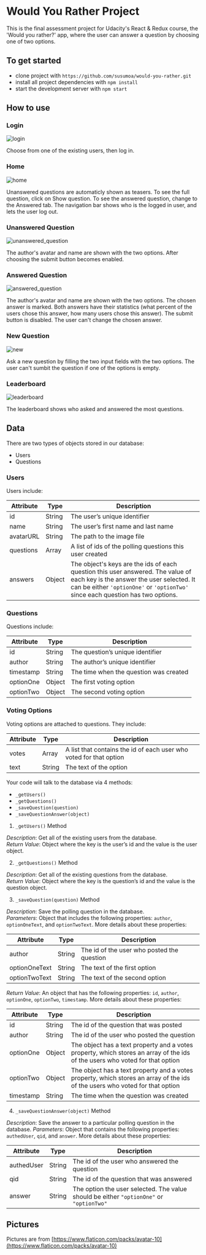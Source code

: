 # Would You Rather Project

This is the final assessment project for Udacity's React & Redux course, the 'Would you rather?' app, where the user can answer a question by choosing one of two options.

## To get started

* clone project with `https://github.com/susumoa/would-you-rather.git`
* install all project dependencies with `npm install`
* start the development server with `npm start`

## How to use

### Login

![login](screenshots/Login.png)

Choose from one of the existing users, then log in.

### Home

![home](screenshots/Home.png)

Unanswered questions are automaticly shown as teasers. To see the full question, click on Show question.
To see the answered question, change to the Answered tab.
The navigation bar shows who is the logged in user, and lets the user log out.

### Unanswered Question

![unanswered_question](screenshots\Unanswered.png)

The author's avatar and name are shown with the two options. After choosing the submit button becomes enabled.

### Answered Question

![answered_question](screenshots\Answered.png)

The author's avatar and name are shown with the two options. The chosen answer is marked. Both answers have their statistics (what percent of the users chose this answer, how many users chose this answer). The submit button is disabled. The user can't change the chosen answer.

### New Question

![new](screenshots\New.png)

Ask a new question by filling the two input fields with the two options. The user can't sumbit the question if one of the options is empty.

### Leaderboard

![leaderboard](screenshots\Leaderboard.png)

The leaderboard shows who asked and answered the most questions.

## Data

There are two types of objects stored in our database:

* Users
* Questions

### Users

Users include:

| Attribute    | Type             | Description           |
|-----------------|------------------|-------------------         |
| id                 | String           | The user’s unique identifier |
| name          | String           | The user’s first name  and last name     |
| avatarURL  | String           | The path to the image file |
| questions | Array | A list of ids of the polling questions this user created|
| answers      | Object         |  The object's keys are the ids of each question this user answered. The value of each key is the answer the user selected. It can be either `'optionOne'` or `'optionTwo'` since each question has two options.

### Questions

Questions include:

| Attribute | Type | Description |
|-----------------|------------------|-------------------|
| id                  | String | The question’s unique identifier |
| author        | String | The author’s unique identifier |
| timestamp | String | The time when the question was created|
| optionOne | Object | The first voting option|
| optionTwo | Object | The second voting option|

### Voting Options

Voting options are attached to questions. They include:

| Attribute | Type | Description |
|-----------------|------------------|-------------------|
| votes             | Array | A list that contains the id of each user who voted for that option|
| text                | String | The text of the option |

Your code will talk to the database via 4 methods:

* `_getUsers()`
* `_getQuestions()`
* `_saveQuestion(question)`
* `_saveQuestionAnswer(object)`

1) `_getUsers()` Method

*Description*: Get all of the existing users from the database.  
*Return Value*: Object where the key is the user’s id and the value is the user object.

2) `_getQuestions()` Method

*Description*: Get all of the existing questions from the database.  
*Return Value*: Object where the key is the question’s id and the value is the question object.

3) `_saveQuestion(question)` Method

*Description*: Save the polling question in the database.  
*Parameters*:  Object that includes the following properties: `author`, `optionOneText`, and `optionTwoText`. More details about these properties:

| Attribute | Type | Description |
|-----------------|------------------|-------------------|
| author | String | The id of the user who posted the question|
| optionOneText| String | The text of the first option |
| optionTwoText | String | The text of the second option |

*Return Value*:  An object that has the following properties: `id`, `author`, `optionOne`, `optionTwo`, `timestamp`. More details about these properties:

| Attribute | Type | Description |
|-----------------|------------------|-------------------|
| id | String | The id of the question that was posted|
| author | String | The id of the user who posted the question|
| optionOne | Object | The object has a text property and a votes property, which stores an array of the ids of the users who voted for that option|
| optionTwo | Object | The object has a text property and a votes property, which stores an array of the ids of the users who voted for that option|
|timestamp|String | The time when the question was created|

4) `_saveQuestionAnswer(object)` Method

*Description*: Save the answer to a particular polling question in the database.
*Parameters*: Object that contains the following properties: `authedUser`, `qid`, and `answer`. More details about these properties:

| Attribute | Type | Description |
|-----------------|------------------|-------------------|
| authedUser | String | The id of the user who answered the question|
| qid | String | The id of the question that was answered|
| answer | String | The option the user selected. The value should be either `"optionOne"` or `"optionTwo"`|

## Pictures

Pictures are from [https://www.flaticon.com/packs/avatar-10](https://www.flaticon.com/packs/avatar-10)